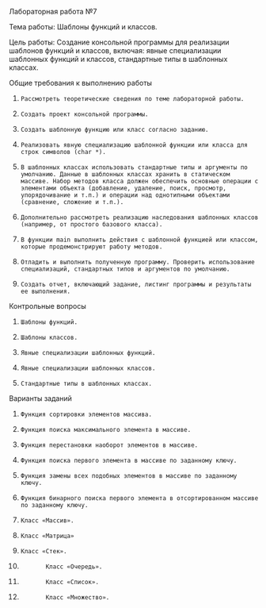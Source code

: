 

Лабораторная работа №7

Тема работы: Шаблоны функций и классов.



Цель работы: Создание консольной программы для реализации шаблонов функций и классов, включая: явные специализации шаблонных функций и классов, стандартные типы в шаблонных классах.



Общие требования к выполнению работы

1.     Рассмотреть теоретические сведения по теме лабораторной работы.

2.     Создать проект консольной программы.

3.     Создать шаблонную функцию или класс согласно заданию.

4.     Реализовать явную специализацию шаблонной функции или класса для строк символов (char *).

5.     В шаблонных классах использовать стандартные типы и аргументы по умолчанию. Данные в шаблонных классах хранить в статическом массиве. Набор методов класса должен обеспечить основные операции с элементами объекта (добавление, удаление, поиск, просмотр, упорядочивание и т.п.) и операции над однотипными объектами (сравнение, сложение и т.п.).

6.     Дополнительно рассмотреть реализацию наследования шаблонных классов (например, от простого базового класса).

7.     В функции main выполнить действия с шаблонной функцией или классом, которые продемонстрируют работу методов.

8.     Отладить и выполнить полученную программу. Проверить использование специализаций, стандартных типов и аргументов по умолчанию.

9.     Создать отчет, включающий задание, листинг программы и результаты ее выполнения.



Контрольные вопросы

1.     Шаблоны функций.

2.     Шаблоны классов.

3.     Явные специализации шаблонных функций.

4.     Явные специализации шаблонных классов.

5.     Стандартные типы в шаблонных классах.



Варианты заданий

1.     Функция сортировки элементов массива.

2.     Функция поиска максимального элемента в массиве.

3.     Функция перестановки наоборот элементов в массиве.

4.     Функция поиска первого элемента в массиве по заданному ключу.

5.     Функция замены всех подобных элементов в массиве по заданному ключу.

6.     Функция бинарного поиска первого элемента в отсортированном массиве по заданному ключу.

7.     Класс «Массив».

8.     Класс «Матрица»

9.     Класс «Стек».

10.            Класс «Очередь».

11.            Класс «Список».

12.            Класс «Множество».

 

 